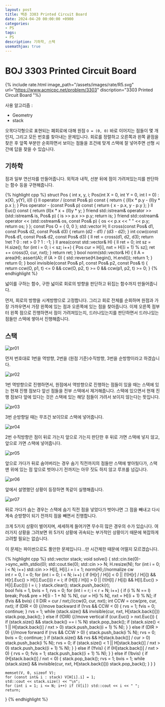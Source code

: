 ```yaml
---
layout: post
title: 백준 3303 Printed Circuit Board
date: 2024-04-20 00:00:00 +0900
categories:
- PS
tags:
- PS
description: 기하학, 스택
usemathjax: true
---
```


# BOJ 3303 Printed Circuit Board

{% include rate.html image_path="/assets/images/rate/R5.svg" url="https://www.acmicpc.net/problem/3303" discription="3303 Printed Circuit Board
"%}

사용 알고리즘 :
- Geometry
- stack

오목다각형으로 표현되는 폐회로에 대해 원점 `O = (0, 0)` 바로 이어지는 점들이 몇 개인지, 그리고 모든 번호를 찾아내는 문제입니다. 회로를 정렬하고 오른쪽과 왼쪽 끝점을 찾은 후 앞쪽 부분만 순회하면서 보이는 점들을 조건에 맞게 스택에 잘 넣어주면 선형 시간에 답을 찾을 수 있습니다.

## 기하학

점과 일부 연산자를 만들어줍니다. 외적과 내적, 선분 뒤에 점이 가려져있는지를 판단하는 함수 등을 구현해줍니다.

{% highlight cpp %}
struct Pos {
    int x, y, i;
    Pos(int X = 0, int Y = 0, int I = 0) : x(X), y(Y), i(I) {}
    ll operator / (const Pos& p) const { return { (ll)x * p.y - (ll)y * p.x }; }
    Pos operator - (const Pos& p) const { return { x - p.x, y - p.y }; }
    ll Euc() const { return (ll)x * x + (ll)y * y; }
    friend std::istream& operator >> (std::istream& is, Pos& p) { is >> p.x >> p.y; return is; }
    friend std::ostream& operator << (std::ostream& os, const Pos& p) { os << p.x << " " << p.y; return os; }
}; const Pos O = { 0, 0 };
std::vector<Pos> H;
ll cross(const Pos& d1, const Pos& d2, const Pos& d3) { return (d2 - d1) / (d3 - d2); }
int ccw(const Pos& d1, const Pos& d2, const Pos& d3) {
    ll ret = cross(d1, d2, d3);
    return !ret ? 0 : ret > 0 ? 1 : -1;
}
ll area(const std::vector<Pos>& H) {
    ll ret = 0;
    int sz = H.size();
    for (int i = 0; i < sz; i++) {
        Pos cur = H[i], nxt = H[(i + 1) % sz];
        ret += cross(O, cur, nxt);
    }
    return ret;
}
bool norm(std::vector<Pos>& H) {
    ll A = area(H);
    assert(A);
    if (A > 0) { std::reverse(H.begin(), H.end()); return 1; }
    return 0;
}
bool invisible(const Pos& p1, const Pos& p2, const Pos& t) {
    return ccw(O, p1, t) <= 0 && ccw(O, p2, t) >= 0 && ccw(p1, p2, t) >= 0;
}
{% endhighlight %}

넓이를 구하는 함수, 구한 넓이로 회로의 방향을 판단하고 뒤집는 함수까지 만들어줍니다.

먼저, 회로의 방향을 시계방향으로 고정합니다. 그리고 회로 전체를 순회하며 원점과 가장 가까우면서 가장 왼쪽에 있는 점과 오른쪽에 있는 점을 찾아줍니다. 이제 오른쪽 점부터 왼쪽 점으로 진행하면서 점이 가려져있는지, 드러나있는지를 판단하면서 드러나있는 점들만 스택에 쌓아서 진행해줍니다.

## 스택

![pr01](/assets/images/2024-04-20-print/pr01.jpg)

먼저 번호대로 1번을 역방향, 2번을 (원점 기준)수직방향, 3번을 순방향이라고 하겠습니다.

![pr02](/assets/images/2024-04-20-print/pr02.jpg)

1번 역방향으로 진행하면서, 원점에서 역방향으로 진행하는 점들이 있을 때는 스택에 있는 현재 진행 점보다 앞선 점들을 전부 스택에서 제거해줍니다. 스택에 있으면서 현재 진행 점보다 앞에 있다는 것은 스택에 있는 해당 점들이 가려서 보이지 않는다는 뜻입니다.

![pr03](/assets/images/2024-04-20-print/pr03.jpg)

3번 순방향일 때는 무조건 보이므로 스택에 넣어줍니다.

![pr04](/assets/images/2024-04-20-print/pr04.jpg)

2번 수직방향은 점이 뒤로 가는지 앞으로 가는지 판단한 후 뒤로 가면 스택에 넣지 않고, 앞으로 가면 스택에 넣어줍니다.

![pr05](/assets/images/2024-04-20-print/pr05.jpg)

앞으로 가다가 뒤로 숨어버리는 경우 숨기 직전까지의 점들만 스택에 쌓아뒀다가, 스택 맨 위에 있는 점 앞으로 벗어나기 전까지는 아무 짓도 하지 않고 루프를 넘깁니다.

![pr06](/assets/images/2024-04-20-print/pr06.jpg)

앞에서 설명했던 상황이 등장하면 똑같이 실행해줍니다.

![pr07](/assets/images/2024-04-20-print/pr07.jpg)

뒤로 가다가 숨는 경우는 스택에 숨기 직전 점을 넣었다가 벗어나면 그 점을 빼내고 다시 계속 순방향이 되기 전까지 점을 빼면서 진행합니다.

크게 5가지 상황이 벌어지며, 세세하게 들어가면 무수히 많은 경우의 수가 있습니다. 여러가지 상황을 그려보면 위 5가지 상황에 귀속되는 부가적인 상황이기 때문에 복잡하게 고려할 필요는 없습니다.

이 문제는 파이썬으로도 풀만한 문제입니다...만 시간제한 때문에 어떨지 모르겠습니다.

{% highlight cpp %}
std::vector<int> stack;
void solve() {
    std::cin.tie(0)->sync_with_stdio(0);
    std::cout.tie(0);
    std::cin >> N;
    H.resize(N);
    for (int i = 0; i < N; i++) std::cin >> H[i], H[i].i = i + 1;
    norm(H);//normalize cw    
    int r = 0, l = 0;
    for (int i = 0; i < N; i++) {
        if (H[r] / H[i] < 0 || (!(H[r] / H[i]) && H[r].Euc() > H[i].Euc())) r = i;
        if (H[l] / H[i] > 0 || (!(H[l] / H[i]) && H[l].Euc() > H[i].Euc())) l = i;
    }
    stack.clear();
    stack.push_back(r);    
    bool fvis = 1, bvis = 1, rvs = 0;
    for (int i = r; i < r + N; i++) {
        if (i % N == l) break;
        Pos& pre = H[(i - 1 + N) % N], cur = H[i % N], nxt = H[(i + 1) % N];
        if (fvis && bvis) {
            ll DIR = cur / nxt;//ccw(O, cur, nxt);
            int CCW = ccw(pre, cur, nxt);
            if (DIR < 0) {//move backward
                if (!rvs && CCW < 0) {
                    rvs = 1;
                    fvis = 0;
                    continue;
                }
                rvs = 1;
                while (stack.size() && invisible(cur, nxt, H[stack.back()])) stack.pop_back();
            }
            else if (!DIR) {//move vertical
                if (cur.Euc() > nxt.Euc()) {
                    if (stack.size() && stack.back() == i % N) stack.pop_back();
                    if (stack.size() < 1 || H[stack.back()] / nxt > 0) stack.push_back((i + 1) % N);
                }
            }
            else if (DIR > 0) {//move forward
                if (rvs && CCW > 0) {
                    stack.push_back(i % N);
                    rvs = 0;
                    bvis = 0;
                    continue;
                }
                if (stack.size() && rvs && H[stack.back()] / cur > 0) stack.push_back(i % N);
                rvs = 0;
                if (stack.size() < 1 || H[stack.back()] / nxt > 0) stack.push_back((i + 1) % N);
            }
        }
        else if (!fvis) {
            if (H[stack.back()] / nxt > 0) {
                rvs = 0;
                fvis = 1;
                stack.push_back((i + 1) % N);
            }
        }
        else if (!bvis) {
            if (H[stack.back()] / nxt < 0) {
                stack.pop_back();
                rvs = 1;
                bvis = 1;
                while (stack.size() && invisible(cur, nxt, H[stack.back()])) stack.pop_back();
            }
        }
    }

    memset(V, 0, sizeof V);
    for (const int& i : stack) V[H[i].i] = 1;
    std::cout << stack.size() << "\n";
    for (int i = 1; i <= N; i++) if (V[i]) std::cout << i << " ";
    return;
}
{% endhighlight %}

<!--
{% highlight cpp %}
#define _CRT_SECURE_NO_WARNINGS
#include <iostream>
#include <algorithm>
#include <cmath>
#include <cstring>
#include <vector>
#include <cassert>
typedef long long ll;
const ll INF = 1e17;
const int LEN = 2e5 + 1;
int N;
bool V[LEN];

struct Pos {
    int x, y, i;
    Pos(int X = 0, int Y = 0, int I = 0) : x(X), y(Y), i(I) {}
    ll operator / (const Pos& p) const { return { (ll)x * p.y - (ll)y * p.x }; }
    Pos operator - (const Pos& p) const { return { x - p.x, y - p.y }; }
    ll Euc() const { return (ll)x * x + (ll)y * y; }
    friend std::istream& operator >> (std::istream& is, Pos& p) { is >> p.x >> p.y; return is; }
    friend std::ostream& operator << (std::ostream& os, const Pos& p) { os << p.x << " " << p.y; return os; }
}; const Pos O = { 0, 0 };
std::vector<Pos> H;
ll cross(const Pos& d1, const Pos& d2, const Pos& d3) { return (d2 - d1) / (d3 - d2); }
int ccw(const Pos& d1, const Pos& d2, const Pos& d3) {
    ll ret = cross(d1, d2, d3);
    return !ret ? 0 : ret > 0 ? 1 : -1;
}
ll area(const std::vector<Pos>& H) {
    ll ret = 0;
    int sz = H.size();
    for (int i = 0; i < sz; i++) {
        Pos cur = H[i], nxt = H[(i + 1) % sz];
        ret += cross(O, cur, nxt);
    }
    return ret;
}
bool norm(std::vector<Pos>& H) {
    ll A = area(H);
    assert(A);
    if (A > 0) { std::reverse(H.begin(), H.end()); return 1; }
    return 0;
}
bool invisible(const Pos& p1, const Pos& p2, const Pos& t) {
    return ccw(O, p1, t) <= 0 && ccw(O, p2, t) >= 0 && ccw(p1, p2, t) >= 0;
}
std::vector<int> stack;
void solve() {
    std::cin.tie(0)->sync_with_stdio(0);
    std::cout.tie(0);
    std::cin >> N;
    H.resize(N);
    for (int i = 0; i < N; i++) std::cin >> H[i], H[i].i = i + 1;
    norm(H);//normalize cw    
    int r = 0, l = 0;
    for (int i = 0; i < N; i++) {
        if (H[r] / H[i] < 0 || (!(H[r] / H[i]) && H[r].Euc() > H[i].Euc())) r = i;
        if (H[l] / H[i] > 0 || (!(H[l] / H[i]) && H[l].Euc() > H[i].Euc())) l = i;
    }
    stack.clear();
    stack.push_back(r);    
    bool fvis = 1, bvis = 1, rvs = 0;
    for (int i = r; i < r + N; i++) {
        if (i % N == l) break;
        Pos& pre = H[(i - 1 + N) % N], cur = H[i % N], nxt = H[(i + 1) % N];
        if (fvis && bvis) {
            ll DIR = cur / nxt;//ccw(O, cur, nxt);
            int CCW = ccw(pre, cur, nxt);
            if (DIR < 0) {//move backward
                if (!rvs && CCW < 0) {
                    rvs = 1;
                    fvis = 0;
                    continue;
                }
                rvs = 1;
                while (stack.size() && invisible(cur, nxt, H[stack.back()])) stack.pop_back();
            }
            else if (!DIR) {//move vertical
                if (cur.Euc() > nxt.Euc()) {
                    if (stack.size() && stack.back() == i % N) stack.pop_back();
                    if (stack.size() < 1 || H[stack.back()] / nxt > 0) stack.push_back((i + 1) % N);
                }
            }
            else if (DIR > 0) {//move forward
                if (rvs && CCW > 0) {
                    stack.push_back(i % N);
                    rvs = 0;
                    bvis = 0;
                    continue;
                }
                if (stack.size() && rvs && H[stack.back()] / cur > 0) stack.push_back(i % N);
                rvs = 0;
                if (stack.size() < 1 || H[stack.back()] / nxt > 0) stack.push_back((i + 1) % N);
            }
        }
        else if (!fvis) {
            if (H[stack.back()] / nxt > 0) {
                rvs = 0;
                fvis = 1;
                stack.push_back((i + 1) % N);
            }
        }
        else if (!bvis) {
            if (H[stack.back()] / nxt < 0) {
                stack.pop_back();
                rvs = 1;
                bvis = 1;
                while (stack.size() && invisible(cur, nxt, H[stack.back()])) stack.pop_back();
            }
        }
    }

    memset(V, 0, sizeof V);
    for (const int& i : stack) V[H[i].i] = 1;
    std::cout << stack.size() << "\n";
    for (int i = 1; i <= N; i++) if (V[i]) std::cout << i << " ";
    return;
}
int main() { solve(); return 0; }//boj3303 Printed Circuit Board
{% endhighlight %}
-->
